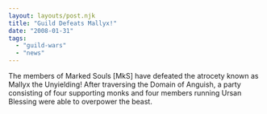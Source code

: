 ```yaml
---
layout: layouts/post.njk
title: "Guild Defeats Mallyx!"
date: "2008-01-31"
tags: 
  - "guild-wars"
  - "news"
---
```


The members of Marked Souls \[MkS\] have defeated the atrocety known as Mallyx the Unyielding! After traversing the Domain of Anguish, a party consisting of four supporting monks and four members running Ursan Blessing were able to overpower the beast.

<img src="{{ '/img/posts/2008/gw155.jpg' | url }}" alt="" class="img-fluid" />